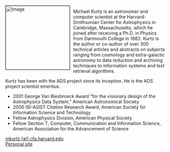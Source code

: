 
<img src="{{ site.baseurl }}/about/team/img/kurtz.jpg" height="200" width="200" alt="Image" style="float: left; margin: 4px 10px 0px 0px; border: 1px solid #000000;">

Michael Kurtz is an astronomer and computer scientist at the Harvard-Smithsonian Center for Astrophysics in Cambridge, Massachusetts, which he joined after receiving a Ph.D. in Physics from Dartmouth College in 1982. Kurtz is the author or co-author of over 300 technical articles and abstracts on subjects ranging from cosmology and extra-galactic astronomy to data reduction and archiving techniques to information systems and text retrieval algorithms.

Kurtz has been with the ADS project since its inception. He is the ADS project scientist emeritus.

* 2001 George Van Biesbroeck Award “for the visionary design of the Astrophysics Data System,” American Astronomical Society
* 2000 ISI-ASIST Citation Research Award, American Society for Information Science and Technology
* Fellow Astrophysics Division, American Physical Society
* Fellow Section T, Computer, Communication and Information Science, American Association for the Advancement of Science


[mkurtz [at] cfa.harvard.edu](mailto:mkurtz@cfa.harvard.edu)  
[Personal site](http://www.cfa.harvard.edu/~kurtz/)
